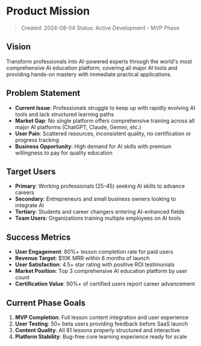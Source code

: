 # Product Mission

> Created: 2024-08-04
> Status: Active Development - MVP Phase

## Vision
Transform professionals into AI-powered experts through the world's most comprehensive AI education platform, covering all major AI tools and providing hands-on mastery with immediate practical applications.

## Problem Statement
- **Current Issue**: Professionals struggle to keep up with rapidly evolving AI tools and lack structured learning paths
- **Market Gap**: No single platform offers comprehensive training across all major AI platforms (ChatGPT, Claude, Gemini, etc.)
- **User Pain**: Scattered resources, inconsistent quality, no certification or progress tracking
- **Business Opportunity**: High demand for AI skills with premium willingness to pay for quality education

## Target Users
- **Primary**: Working professionals (25-45) seeking AI skills to advance careers
- **Secondary**: Entrepreneurs and small business owners looking to integrate AI
- **Tertiary**: Students and career changers entering AI-enhanced fields
- **Team Users**: Organizations training multiple employees on AI tools

## Success Metrics
- **User Engagement**: 80%+ lesson completion rate for paid users
- **Revenue Target**: $10K MRR within 6 months of launch
- **User Satisfaction**: 4.5+ star rating with positive ROI testimonials
- **Market Position**: Top 3 comprehensive AI education platform by user count
- **Certification Value**: 90%+ of certified users report career advancement

## Current Phase Goals
1. **MVP Completion**: Full lesson content integration and user experience
2. **User Testing**: 50+ beta users providing feedback before SaaS launch
3. **Content Quality**: All 81 lessons properly structured and interactive
4. **Platform Stability**: Bug-free core learning experience ready for scale